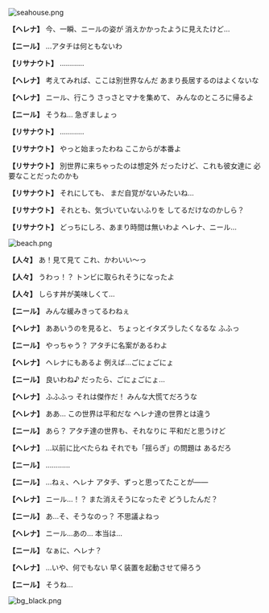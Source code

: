 
![seahouse.png](../images/backgrounds/seahouse.png)

**【ヘレナ】**
今、一瞬、ニールの姿が
消えかかったように見えたけど…

**【ニール】**
…アタチは何ともないわ

**【リサナウト】**
…………

**【ヘレナ】**
考えてみれば、ここは別世界なんだ
あまり長居するのはよくないな

**【ヘレナ】**
ニール、行こう
さっさとマナを集めて、
みんなのところに帰るよ

**【ニール】**
そうね…
急ぎましょっ

**【リサナウト】**
…………

**【リサナウト】**
やっと始まったわね
ここからが本番よ

**【リサナウト】**
別世界に来ちゃったのは想定外
だったけど、これも彼女達に
必要なことだったのかも

**【リサナウト】**
それにしても、
まだ自覚がないみたいね…

**【リサナウト】**
それとも、気づいていないふりを
してるだけなのかしら？

**【リサナウト】**
どっちにしろ、あまり時間は無いわよ
ヘレナ、ニール…

![beach.png](../images/backgrounds/beach.png)

**【人々】**
あ！見て見て
これ、かわいい～っ

**【人々】**
うわっ！？
トンビに取られそうになったよ

**【人々】**
しらす丼が美味しくて…

**【ニール】**
みんな緩みきってるわねぇ

**【ヘレナ】**
ああいうのを見ると、
ちょっとイタズラしたくなるな
ふふっ

**【ニール】**
やっちゃう？
アタチに名案があるわよ

**【ヘレナ】**
ヘレナにもあるよ
例えば…ごにょごにょ

**【ニール】**
良いわね♪
だったら、ごにょごにょ…

**【ヘレナ】**
ふふふっ
それは傑作だ！
みんな大慌てだろうな

**【ヘレナ】**
ああ…
この世界は平和だな
ヘレナ達の世界とは違う

**【ニール】**
あら？
アタチ達の世界も、それなりに
平和だと思うけど

**【ヘレナ】**
…以前に比べたらね
それでも「揺らぎ」の問題は
あるだろ

**【ニール】**
…………

**【ニール】**
…ねぇ、ヘレナ
アタチ、ずっと思ってたことが――

**【ヘレナ】**
ニール…！？
また消えそうになったぞ
どうしたんだ？

**【ニール】**
あ…そ、そうなのっ？
不思議よねっ

**【ヘレナ】**
ニール…あの…
本当は…

**【ニール】**
なぁに、ヘレナ？

**【ヘレナ】**
…いや、何でもない
早く装置を起動させて帰ろう

**【ニール】**
そうね…

![bg_black.png](../images/backgrounds/bg_black.png)

